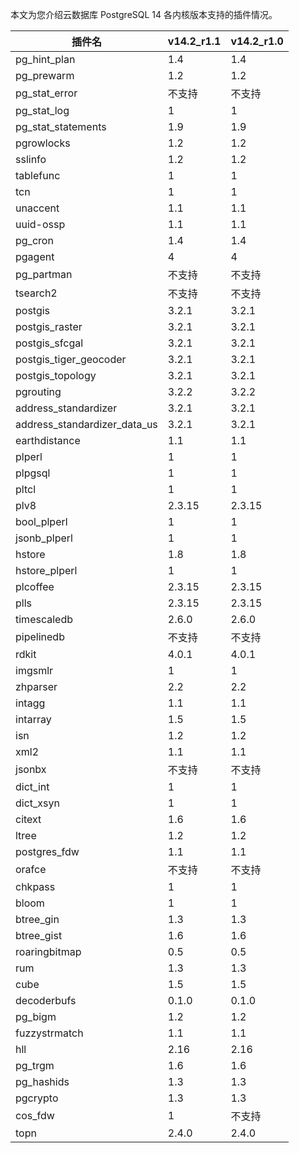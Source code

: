 本文为您介绍云数据库 PostgreSQL 14 各内核版本支持的插件情况。

<table>
<thead><tr><th>插件名</th><th>v14.2_r1.1</th><th>v14.2_r1.0</th></tr></thead>
<tr><td>pg_hint_plan</td><td>1.4</td><td>1.4</td></tr>
<tr><td>pg_prewarm</td><td>1.2</td><td>1.2</td></tr>
<tr><td>pg_stat_error</td><td>不支持</td><td>不支持</td></tr>
<tr><td>pg_stat_log</td><td>1</td><td>1</td></tr>
<tr><td>pg_stat_statements</td><td>1.9</td><td>1.9</td></tr>
<tr><td>pgrowlocks</td><td>1.2</td><td>1.2</td></tr>
<tr><td>sslinfo</td><td>1.2</td><td>1.2</td></tr>
<tr><td>tablefunc</td><td>1</td><td>1</td></tr>
<tr><td>tcn</td><td>1</td><td>1</td></tr>
<tr><td>unaccent</td><td>1.1</td><td>1.1</td></tr>
<tr><td>uuid-ossp</td><td>1.1</td><td>1.1</td></tr>
<tr><td>pg_cron</td><td>1.4</td><td>1.4</td></tr>
<tr><td>pgagent</td><td>4</td><td>4</td></tr>
<tr><td>pg_partman</td><td>不支持</td><td>不支持</td></tr>
<tr><td>tsearch2</td><td>不支持</td><td>不支持</td></tr>
<tr><td>postgis</td><td>3.2.1</td><td>3.2.1</td></tr>
<tr><td>postgis_raster</td><td>3.2.1</td><td>3.2.1</td></tr>
<tr><td>postgis_sfcgal</td><td>3.2.1</td><td>3.2.1</td></tr>
<tr><td>postgis_tiger_geocoder</td><td>3.2.1</td><td>3.2.1</td></tr>
<tr><td>postgis_topology</td><td>3.2.1</td><td>3.2.1</td></tr>
<tr><td>pgrouting</td><td>3.2.2</td><td>3.2.2</td></tr>
<tr><td>address_standardizer</td><td>3.2.1</td><td>3.2.1</td></tr>
<tr><td>address_standardizer_data_us</td><td>3.2.1</td><td>3.2.1</td></tr>
<tr><td>earthdistance</td><td>1.1</td><td>1.1</td></tr>
<tr><td>plperl</td><td>1</td><td>1</td></tr>
<tr><td>plpgsql</td><td>1</td><td>1</td></tr>
<tr><td>pltcl</td><td>1</td><td>1</td></tr>
<tr><td>plv8</td><td>2.3.15</td><td>2.3.15</td></tr>
<tr><td>bool_plperl</td><td>1</td><td>1</td></tr>
<tr><td>jsonb_plperl</td><td>1</td><td>1</td></tr>
<tr><td>hstore</td><td>1.8</td><td>1.8</td></tr>
<tr><td>hstore_plperl</td><td>1</td><td>1</td></tr>
<tr><td>plcoffee</td><td>2.3.15</td><td>2.3.15</td></tr>
<tr><td>plls</td><td>2.3.15</td><td>2.3.15</td></tr>
<tr><td>timescaledb</td><td>2.6.0</td><td>2.6.0</td></tr>
<tr><td>pipelinedb</td><td>不支持</td><td>不支持</td></tr>
<tr><td>rdkit</td><td>4.0.1</td><td>4.0.1</td></tr>
<tr><td>imgsmlr</td><td>1</td><td>1</td></tr>
<tr><td>zhparser</td><td>2.2</td><td>2.2</td></tr>
<tr><td>intagg</td><td>1.1</td><td>1.1</td></tr>
<tr><td>intarray</td><td>1.5</td><td>1.5</td></tr>
<tr><td>isn</td><td>1.2</td><td>1.2</td></tr>
<tr><td>xml2</td><td>1.1</td><td>1.1</td></tr>
<tr><td>jsonbx</td><td>不支持</td><td>不支持</td></tr>
<tr><td>dict_int</td><td>1</td><td>1</td></tr>
<tr><td>dict_xsyn</td><td>1</td><td>1</td></tr>
<tr><td>citext</td><td>1.6</td><td>1.6</td></tr>
<tr><td>ltree</td><td>1.2</td><td>1.2</td></tr>
<tr><td>postgres_fdw</td><td>1.1</td><td>1.1</td></tr>
<tr><td>orafce</td><td>不支持</td><td>不支持</td></tr>
<tr><td>chkpass</td><td>1</td><td>1</td></tr>
<tr><td>bloom</td><td>1</td><td>1</td></tr>
<tr><td>btree_gin</td><td>1.3</td><td>1.3</td></tr>
<tr><td>btree_gist</td><td>1.6</td><td>1.6</td></tr>
<tr><td>roaringbitmap</td><td>0.5</td><td>0.5</td></tr>
<tr><td>rum</td><td>1.3</td><td>1.3</td></tr>
<tr><td>cube</td><td>1.5</td><td>1.5</td></tr>
<tr><td>decoderbufs</td><td>0.1.0</td><td>0.1.0</td></tr>
<tr><td>pg_bigm</td><td>1.2</td><td>1.2</td></tr>
<tr><td>fuzzystrmatch</td><td>1.1</td><td>1.1</td></tr>
<tr><td>hll</td><td>2.16</td><td>2.16</td></tr>
<tr><td>pg_trgm</td><td>1.6</td><td>1.6</td></tr>
<tr><td>pg_hashids</td><td>1.3</td><td>1.3</td></tr>
<tr><td>pgcrypto</td><td>1.3</td><td>1.3</td></tr>
<tr><td>cos_fdw</td><td>1</td><td>不支持</td></tr>
<tr><td>topn</td><td>2.4.0</td><td>2.4.0</td></tr>
</table>

